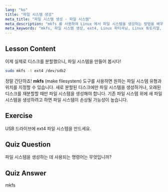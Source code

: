 ```yaml
---
lang: "ko"
title: "파일 시스템 생성"
meta_title: "파일 시스템 생성 - 파일 시스템"
meta_description: "mkfs 를 사용하여 Linux 에서 파일 시스템을 생성하는 방법을 배우세요. 이 초보자 친화적인 가이드는 ext4 및 디스크 파티셔닝을 다룹니다. Linux 여정을 시작하세요!"
meta_keywords: "mkfs, 파일 시스템 생성, ext4, Linux 파티셔닝, Linux 튜토리얼, 초보자 Linux, 디스크 관리, Linux 가이드"
---
```


## Lesson Content

이제 실제로 디스크를 분할했으니, 파일 시스템을 만들어 봅시다!

```bash
sudo mkfs -t ext4 /dev/sdb2
```

정말 간단하죠! **mkfs** (make filesystem) 도구를 사용하면 원하는 파일 시스템 유형과 위치를 지정할 수 있습니다. 새로 분할된 디스크에만 파일 시스템을 생성하거나, 오래된 디스크를 재분할할 때만 파일 시스템을 생성해야 합니다. 기존 파일 시스템 위에 새 파일 시스템을 생성하려고 하면 파일 시스템이 손상될 가능성이 높습니다.

## Exercise

USB 드라이브에 ext4 파일 시스템을 만드세요.

## Quiz Question

파일 시스템을 생성하는 데 사용되는 명령어는 무엇입니까?

## Quiz Answer

mkfs

